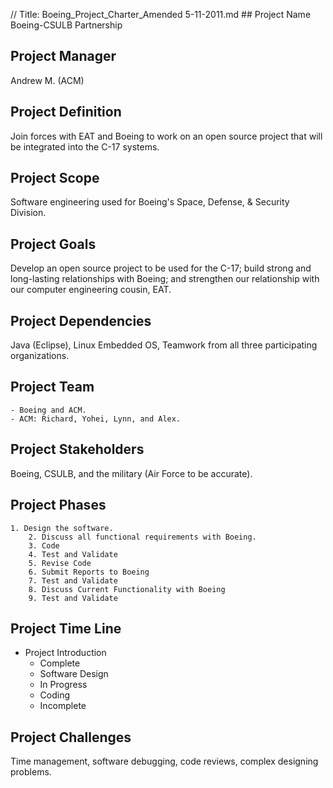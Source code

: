 // Title: Boeing_Project_Charter_Amended 5-11-2011.md
﻿## Project Name 
Boeing-CSULB Partnership 

## Project Manager 
Andrew M. (ACM)
 
## Project Definition 
Join forces with EAT and Boeing to work on an open source project that will be integrated into the C-17 systems.

## Project Scope 
Software engineering used for Boeing's Space, Defense, & Security Division. 

## Project Goals 
Develop an open source project to be used for the C-17; build strong and long-lasting relationships with Boeing; and strengthen our relationship with our computer engineering cousin, EAT. 

## Project Dependencies
Java (Eclipse), Linux Embedded OS, Teamwork from all three participating organizations.
  
## Project Team 
	- Boeing and ACM.
	- ACM: Richard, Yohei, Lynn, and Alex.


## Project Stakeholders 
Boeing, CSULB, and the military (Air Force to be accurate).

## Project Phases 
	1. Design the software.
		2. Discuss all functional requirements with Boeing.
		3. Code
		4. Test and Validate
		5. Revise Code
		6. Submit Reports to Boeing
		7. Test and Validate
		8. Discuss Current Functionality with Boeing
		9. Test and Validate

## Project Time Line
- Project Introduction
	- Complete
	- Software Design
	- In Progress
	- Coding
	- Incomplete 
	
## Project Challenges
Time management, software debugging, code reviews, complex designing problems.